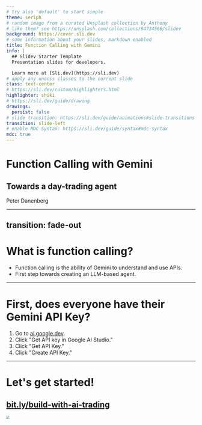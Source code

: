```yaml
---
# try also 'default' to start simple
theme: seriph
# random image from a curated Unsplash collection by Anthony
# like them? see https://unsplash.com/collections/94734566/slidev
background: https://cover.sli.dev
# some information about your slides, markdown enabled
title: Function Calling with Gemini
info: |
  ## Slidev Starter Template
  Presentation slides for developers.

  Learn more at [Sli.dev](https://sli.dev)
# apply any unocss classes to the current slide
class: text-center
# https://sli.dev/custom/highlighters.html
highlighter: shiki
# https://sli.dev/guide/drawing
drawings:
  persist: false
# slide transition: https://sli.dev/guide/animations#slide-transitions
transition: slide-left
# enable MDC Syntax: https://sli.dev/guide/syntax#mdc-syntax
mdc: true
---
```


# Function Calling with Gemini

<v-clicks>

## Towards a day-trading agent

Peter Danenberg

</v-clicks>

<div class="abs-br m-6 flex gap-2">
  <a href="https://github.com/slidevjs/slidev" target="_blank" alt="GitHub" title="Open in GitHub"
    class="text-xl slidev-icon-btn opacity-50 !border-none !hover:text-white">
    <carbon-logo-github />
  </a>
</div>

<!--
The last comment block of each slide will be treated as slide notes. It will be visible and editable in Presenter Mode along with the slide. [Read more in the docs](https://sli.dev/guide/syntax.html#notes)
-->

---
transition: fade-out
---

# What is function calling?

<v-clicks>

- Function calling is the ability of Gemini to understand and use APIs.
- First step towards creating an LLM-based agent.

</v-clicks>

---

# First, does everyone have their Gemini API Key?

<v-clicks>

1. Go to [ai.google.dev](http://ai.google.dev).
2. Click "Get API key in Google AI Studio."
3. Click "Get API Key."
4. Click "Create API Key."

</v-clicks>

---

# Let's get started!

## [bit.ly/build-with-ai-trading](http://bit.ly/build-with-ai-trading)

<img src="/build-with-ai-trading.svg" style="transform: scale(0.50); transform-origin: top left" />
